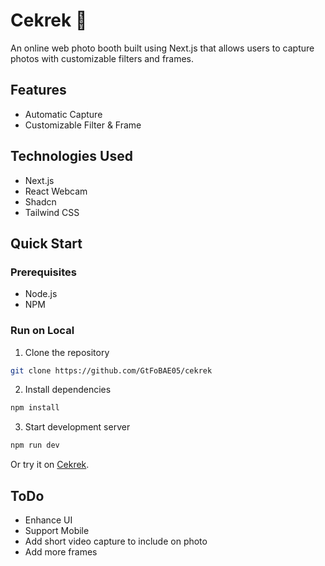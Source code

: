 # Cekrek 📸

An online web photo booth built using Next.js that allows users to capture photos with customizable filters and frames.

## Features
- Automatic Capture
- Customizable Filter & Frame 

## Technologies Used
- Next.js
- React Webcam
- Shadcn
- Tailwind CSS

## Quick Start
### Prerequisites
- Node.js
- NPM

### Run on Local
1. Clone the repository
```bash
git clone https://github.com/GtFoBAE05/cekrek
```
2. Install dependencies
```bash
npm install
```
3. Start development server
```bash
npm run dev
```

Or try it on [Cekrek](https://cekrek-photo.netlify.app).

## ToDo
- Enhance UI
- Support Mobile
- Add short video capture to include on photo
- Add more frames